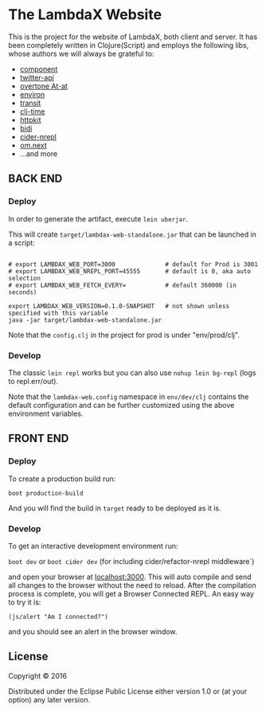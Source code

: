 # The LambdaX Website 

This is the project for the website of LambdaX, both client and server. It has
been completely written in Clojure(Script) and employs the following libs,
whose authors we will always be grateful to:

* [component](https://github.com/componentjs/component)
* [twitter-api](https://github.com/adamwynne/twitter-api)
* [overtone At-at](https://github.com/overtone/at-at)
* [environ](https://github.com/weavejester/environ)
* [transit](https://github.com/cognitect/transit-format)
* [clj-time](https://github.com/seancorfield/clj-time)
* [httpkit](http://www.http-kit.org/)
* [bidi](https://github.com/juxt/bidi)
* [cider-nrepl](https://github.com/clojure-emacs/cider-nrepl)
* [om.next](https://github.com/omcljs/om)
* ...and more

## BACK END

### Deploy

In order to generate the artifact, execute `lein uberjar`.

This will create `target/lambdax-web-standalone.jar` that can be launched in a script:

```

# export LAMBDAX_WEB_PORT=3000              # default for Prod is 3001
# export LAMBDAX_WEB_NREPL_PORT=45555       # default is 0, aka auto selection
# export LAMBDAX_WEB_FETCH_EVERY=           # default 360000 (in seconds)

export LAMBDAX_WEB_VERSION=0.1.0-SNAPSHOT   # not shown unless specified with this variable
java -jar target/lambdax-web-standalone.jar
```

Note that the `config.clj` in the project for prod is under "env/prod/clj".

### Develop

The classic `lein repl` works but you can also use `nohup lein bg-repl` (logs to repl.err/out).

Note that the `lambdax-web.config` namespace in `env/dev/clj` contains the
default configuration and can be further customized using the above environment
variables.

## FRONT END

### Deploy

To create a production build run:

`boot production-build`

And you will find the build in `target` ready to be deployed as it is.

### Develop

To get an interactive development environment run:

`boot dev` or `boot cider dev` (for including cider/refactor-nrepl middleware`)

and open your browser at [localhost:3000](http://localhost:3000/).
This will auto compile and send all changes to the browser without the
need to reload. After the compilation process is complete, you will
get a Browser Connected REPL. An easy way to try it is:

`(js/alert "Am I connected?")`

and you should see an alert in the browser window.

## License

Copyright © 2016

Distributed under the Eclipse Public License either version 1.0 or (at your option) any later version.
